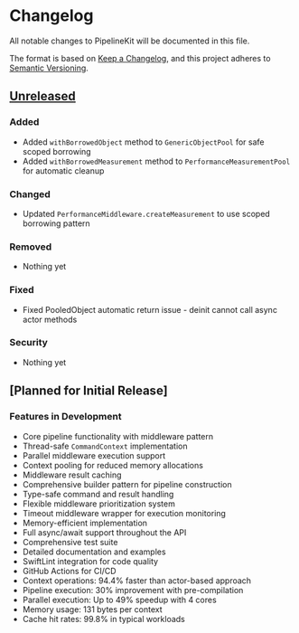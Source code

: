 # Changelog

All notable changes to PipelineKit will be documented in this file.

The format is based on [Keep a Changelog](https://keepachangelog.com/en/1.0.0/),
and this project adheres to [Semantic Versioning](https://semver.org/spec/v2.0.0.html).

## [Unreleased]

### Added
- Added `withBorrowedObject` method to `GenericObjectPool` for safe scoped borrowing
- Added `withBorrowedMeasurement` method to `PerformanceMeasurementPool` for automatic cleanup

### Changed
- Updated `PerformanceMiddleware.createMeasurement` to use scoped borrowing pattern

### Removed
- Nothing yet

### Fixed
- Fixed PooledObject automatic return issue - deinit cannot call async actor methods

### Security
- Nothing yet

## [Planned for Initial Release]

### Features in Development
- Core pipeline functionality with middleware pattern
- Thread-safe `CommandContext` implementation
- Parallel middleware execution support
- Context pooling for reduced memory allocations
- Middleware result caching
- Comprehensive builder pattern for pipeline construction
- Type-safe command and result handling
- Flexible middleware prioritization system
- Timeout middleware wrapper for execution monitoring
- Memory-efficient implementation
- Full async/await support throughout the API
- Comprehensive test suite
- Detailed documentation and examples
- SwiftLint integration for code quality
- GitHub Actions for CI/CD
- Context operations: 94.4% faster than actor-based approach
- Pipeline execution: 30% improvement with pre-compilation
- Parallel execution: Up to 49% speedup with 4 cores
- Memory usage: 131 bytes per context
- Cache hit rates: 99.8% in typical workloads

[Unreleased]: https://github.com/yourusername/PipelineKit/compare/v0.1.0...HEAD
[0.1.0]: https://github.com/yourusername/PipelineKit/releases/tag/v0.1.0